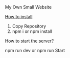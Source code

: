 My Own Small Website


<ins>How to install<ins/>
1. Copy Repository
2. npm i or npm install

<ins>How to start the server?<ins/>

npm run dev or 
npm run Start
